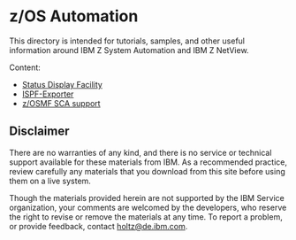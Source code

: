 # z/OS Automation

This directory is intended for tutorials, samples, and other useful information around IBM Z System Automation and IBM Z NetView.

Content:
* [Status Display Facility](Status-Display-Facility)
* [ISPF-Exporter](ISPF-Exporter)
* [z/OSMF SCA support](zOSMF-SCA)


## Disclaimer

There are no warranties of any kind, and there is no service or technical support available for these materials from IBM. As a recommended practice, review carefully any materials that you download from this site before using them on a live system.

Though the materials provided herein are not supported by the IBM Service organization, your comments are welcomed by the developers, who reserve the right to revise or remove the materials at any time. To report a problem, or provide feedback, contact holtz@de.ibm.com.
